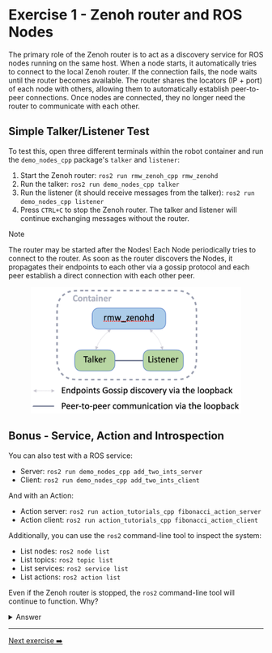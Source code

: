 # Exercise 1 - Zenoh router and ROS Nodes

The primary role of the Zenoh router is to act as a discovery service for ROS nodes running on the same host.
When a node starts, it automatically tries to connect to the local Zenoh router. If the connection fails, the node waits until the router becomes available. The router shares the locators (IP + port) of each node with others, allowing them to automatically establish peer-to-peer connections. Once nodes are connected, they no longer need the router to communicate with each other.

## Simple Talker/Listener Test

To test this, open three different terminals within the robot container and run the `demo_nodes_cpp` package's `talker` and `listener`:

1. Start the Zenoh router: `ros2 run rmw_zenoh_cpp rmw_zenohd`
2. Run the talker: `ros2 run demo_nodes_cpp talker`
3. Run the listener (it should receive messages from the talker): `ros2 run demo_nodes_cpp listener`
4. Press `CTRL+C` to stop the Zenoh router. The talker and listener will continue exchanging messages without the router.

> [!NOTE]
> The router may be started after the Nodes! Each Node periodically tries to connect to the router.
> As soon as the router discovers the Nodes, it propagates their endpoints to each other via a gossip protocol
> and each peer establish a direct connection with each other peer.

<p align="center"><img src="images/talker-listener.png"  height="250" alt="talker-listener"/></p>

## Bonus - Service, Action and Introspection

You can also test with a ROS service:

- Server: `ros2 run demo_nodes_cpp add_two_ints_server`
- Client: `ros2 run demo_nodes_cpp add_two_ints_client`

And with an Action:

- Action server: `ros2 run action_tutorials_cpp fibonacci_action_server`
- Action client: `ros2 run action_tutorials_cpp fibonacci_action_client`

Additionally, you can use the `ros2` command-line tool to inspect the system:

- List nodes: `ros2 node list`
- List topics: `ros2 topic list`
- List services: `ros2 service list`
- List actions: `ros2 action list`

Even if the Zenoh router is stopped, the `ros2` command-line tool will continue to function.
Why?

<details>
<summary>Answer</summary>

When you run a `ros2` command for the first time, it starts the ROS 2 daemon, which is a regular ROS node. This node connects peer-to-peer with other nodes, acts as a cache of the ROS graph, and can directly respond to queries from the `ros2` command-line tool.

</details>

---
[Next exercise ➡️](ex-2.md)
